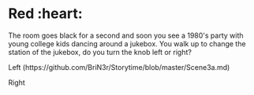 <h1>Red :heart:</h1>

<p>The room goes black for a second and soon you see a 1980's party with young college kids dancing around a jukebox. You walk up to change the station of the jukebox, do you turn the knob left or right?</p>

<p>Left (https://github.com/BriN3r/Storytime/blob/master/Scene3a.md)</p>

<p>Right</p>
